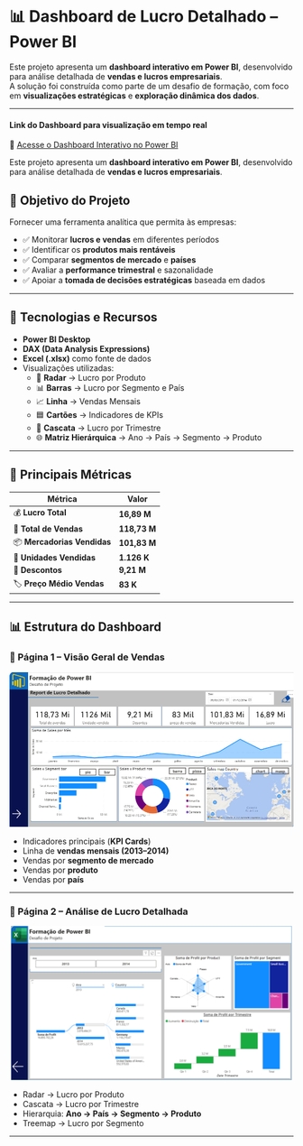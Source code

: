 # 📊 Dashboard de Lucro Detalhado – Power BI  

Este projeto apresenta um **dashboard interativo em Power BI**, desenvolvido para análise detalhada de **vendas e lucros empresariais**.  
A solução foi construída como parte de um desafio de formação, com foco em **visualizações estratégicas** e **exploração dinâmica dos dados**.  

---
#### Link do Dashboard para visualização em tempo real

🔗 [Acesse o Dashboard Interativo no Power BI](https://app.powerbi.com/groups/me/reports/9b059736-1800-4cfd-a537-1755f3f43ca4/eb8fa38cd67154151d4c?bookmarkGuid=b62cd3c7-f09d-4437-807e-c35a68471751&bookmarkUsage=1&ctid=3fedf2f7-4b56-4eb0-b3eb-46577b2a3f9e&portalSessionId=1e000c28-56f6-4424-9fae-f1eff27b53c8&fromEntryPoint=export)  

Este projeto apresenta um **dashboard interativo em Power BI**, desenvolvido para análise detalhada de **vendas e lucros empresariais**.  


## 🎯 Objetivo do Projeto  

Fornecer uma ferramenta analítica que permita às empresas:  
- ✅ Monitorar **lucros e vendas** em diferentes períodos  
- ✅ Identificar os **produtos mais rentáveis**  
- ✅ Comparar **segmentos de mercado** e **países**  
- ✅ Avaliar a **performance trimestral** e sazonalidade  
- ✅ Apoiar a **tomada de decisões estratégicas** baseada em dados  

---

## 🧰 Tecnologias e Recursos  

- **Power BI Desktop**  
- **DAX (Data Analysis Expressions)**  
- **Excel (.xlsx)** como fonte de dados  
- Visualizações utilizadas:  
  - 📌 **Radar** → Lucro por Produto  
  - 📊 **Barras** → Lucro por Segmento e País  
  - 📈 **Linha** → Vendas Mensais  
  - 🟦 **Cartões** → Indicadores de KPIs  
  - 🧩 **Cascata** → Lucro por Trimestre  
  - 🌐 **Matriz Hierárquica** → Ano → País → Segmento → Produto  

---

## 📐 Principais Métricas  

| Métrica                     | Valor       |
|------------------------------|-------------|
| 💰 **Lucro Total**          | **16,89 M** |
| 🛒 **Total de Vendas**      | **118,73 M** |
| 📦 **Mercadorias Vendidas** | **101,83 M** |
| 🎯 **Unidades Vendidas**    | **1.126 K** |
| 💸 **Descontos**            | **9,21 M**  |
| 🏷️ **Preço Médio Vendas**   | **83 K**    |

---

## 📊 Estrutura do Dashboard  

### 🔹 Página 1 – **Visão Geral de Vendas**  
![Dashboard Página 1](dash_1.png)  

- Indicadores principais (**KPI Cards**)  
- Linha de **vendas mensais (2013–2014)**  
- Vendas por **segmento de mercado**  
- Vendas por **produto**  
- Vendas por **país**  

---

### 🔹 Página 2 – **Análise de Lucro Detalhada**  
![Dashboard Página 2](dash_2.png)  

- Radar → Lucro por Produto  
- Cascata → Lucro por Trimestre  
- Hierarquia: **Ano → País → Segmento → Produto**  
- Treemap → Lucro por Segmento  

---
